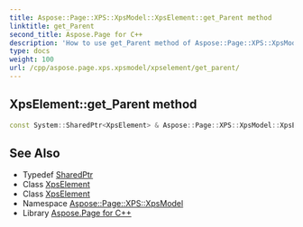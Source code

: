 ```yaml
---
title: Aspose::Page::XPS::XpsModel::XpsElement::get_Parent method
linktitle: get_Parent
second_title: Aspose.Page for C++
description: 'How to use get_Parent method of Aspose::Page::XPS::XpsModel::XpsElement class in C++.'
type: docs
weight: 100
url: /cpp/aspose.page.xps.xpsmodel/xpselement/get_parent/
---
```

## XpsElement::get_Parent method




```cpp
const System::SharedPtr<XpsElement> & Aspose::Page::XPS::XpsModel::XpsElement::get_Parent() const
```

## See Also

* Typedef [SharedPtr](../../../system/sharedptr/)
* Class [XpsElement](../)
* Class [XpsElement](../)
* Namespace [Aspose::Page::XPS::XpsModel](../../)
* Library [Aspose.Page for C++](../../../)
